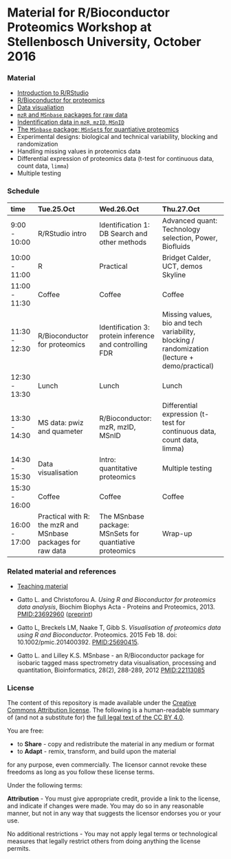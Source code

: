 # Material for R/Bioconductor Proteomics Workshop at Stellenbosch University, October 2016

### Material

- [Introduction to R/RStudio](./R-intro/README.md)
- [R/Bioconductor for proteomics](./r4p/README.md)
- [Data visualiation](./vis/README.md)
- [`mzR` and `MSnbase` packages for raw data](./raw/README.md)
- [Indentification data in `mzR`, `mzID`, `MSnID`](./ident/README.md)
- [The `MSnbase` package: `MSnSet`s for quantiative proteomics](./quant/README.md)
- Experimental designs: biological and technical variability, blocking
  and randomization
- Handling missing values in proteomics data
- Differential expression of proteomics data (t-test for continuous
  data, count data, `limma`)
- Multiple testing

### Schedule

|time          |Tue.25.Oct                                                  |Wed.26.Oct                                              |Thu.27.Oct                                                                                    |
|:-------------|:-----------------------------------------------------------|:-------------------------------------------------------|:---------------------------------------------------------------------------------------------|
|9:00 - 10:00  |R/RStudio intro                                             |Identification 1: DB Search and other methods           |Advanced quant: Technology selection, Power, Biofluids                                        |
|10:00 - 11:00 |R                                                           |Practical                                               |Bridget Calder, UCT, demos Skyline                                                            |
|11:00 - 11:30 |Coffee                                                      |Coffee                                                  |Coffee                                                                                        |
|11:30 - 12:30 |R/Bioconductor for proteomics                               |Identification 3: protein inference and controlling FDR |Missing values, bio and tech variability, blocking / randomization (lecture + demo/practical) |
|12:30 - 13:30 |Lunch                                                       |Lunch                                                   |Lunch                                                                                         |
|13:30 - 14:30 |MS data: pwiz and quameter                                  |R/Bioconductor: mzR, mzID, MSnID                        |Differential expression (t-test for continuous data, count data, limma)                       |
|14:30 - 15:30 |Data visualisation                                          |Intro: quantitative proteomics                          |Multiple testing                                                                              |
|15:30 - 16:00 |Coffee                                                      |Coffee                                                  |Coffee                                                                                        |
|16:00 - 17:00 |Practical with R: the mzR and MSnbase packages for raw data |The MSnbase package: MSnSets for quantiative proteomics |Wrap-up                                                                                       |


### Related material and references

* [Teaching material](http://lgatto.github.io/TeachingMaterial/)


* Gatto L. and Christoforou A. *Using R and Bioconductor for
  proteomics data analysis*, Biochim Biophys Acta - Proteins and
  Proteomics, 2013. [PMID:23692960](https://www.ncbi.nlm.nih.gov/pubmed/23692960)
  ([preprint](https://arxiv.org/abs/1305.6559))

* Gatto L, Breckels LM, Naake T, Gibb S. *Visualisation of proteomics
  data using R and Bioconductor*. Proteomics. 2015 Feb 18. doi:
  10.1002/pmic.201400392. [PMID:25690415](http://www.ncbi.nlm.nih.gov/pubmed/25690415).

* Gatto L. and Lilley K.S. MSnbase - an R/Bioconductor package for
  isobaric tagged mass spectrometry data visualisation, processing and
  quantitation, Bioinformatics, 28(2), 288-289, 2012
  [PMID:22113085](https://www.ncbi.nlm.nih.gov/pubmed/22113085)

### License

The content of this repository is made available under the 
[Creative Commons Attribution license](https://creativecommons.org/licenses/by/4.0/). 
The following is a human-readable summary of (and not a substitute for) the 
[full legal text of the CC BY 4.0](https://creativecommons.org/licenses/by/4.0/legalcode).

You are free:

* to **Share** - copy and redistribute the material in any medium or format
* to **Adapt** - remix, transform, and build upon the material

for any purpose, even commercially. The licensor cannot revoke these
freedoms as long as you follow these license terms.

Under the following terms:

**Attribution** - You must give appropriate credit, provide a link to
the license, and indicate if changes were made. You may do so in any
reasonable manner, but not in any way that suggests the licensor
endorses you or your use.
	
No additional restrictions - You may not apply legal terms or
technological measures that legally restrict others from doing
anything the license permits.


	
